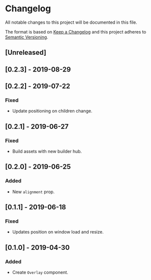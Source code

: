 # Changelog

All notable changes to this project will be documented in this file.

The format is based on [Keep a Changelog](http://keepachangelog.com/en/1.0.0/)
and this project adheres to [Semantic Versioning](http://semver.org/spec/v2.0.0.html).

## [Unreleased]

## [0.2.3] - 2019-08-29

## [0.2.2] - 2019-07-22
### Fixed
- Update positioning on children change.

## [0.2.1] - 2019-06-27
### Fixed
- Build assets with new builder hub.

## [0.2.0] - 2019-06-25
### Added
- New `alignment` prop.

## [0.1.1] - 2019-06-18
### Fixed
- Updates position on window load and resize.

## [0.1.0] - 2019-04-30

### Added
- Create `Overlay` component.
